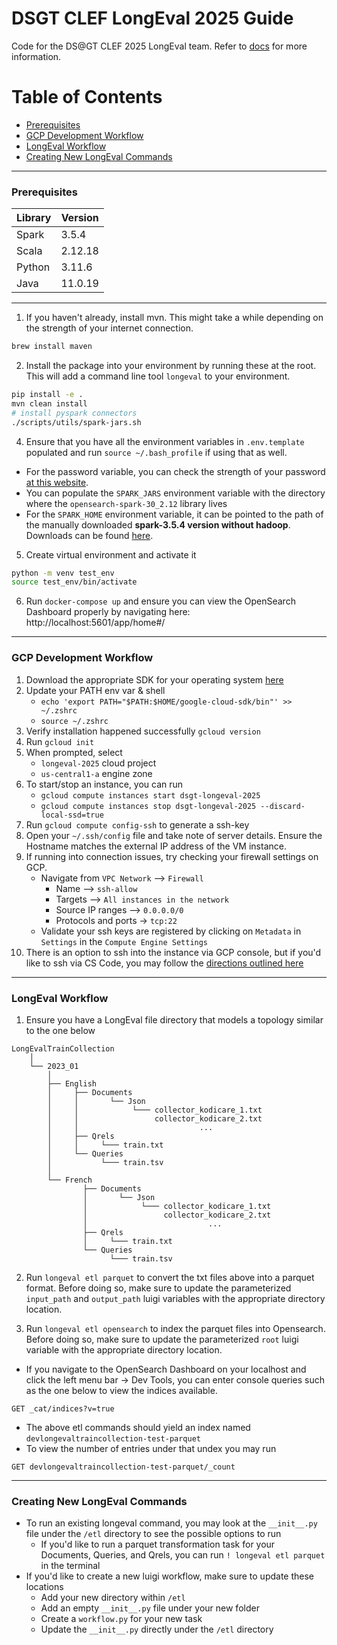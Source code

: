 # DSGT CLEF LongEval 2025 Guide

Code for the DS@GT CLEF 2025 LongEval team.
Refer to [docs](docs/) for more information.

# Table of Contents

- [Prerequisites](#prerequisites)
- [GCP Development Workflow](#gcp-development-workflow)
- [LongEval Workflow](#longeval-workflow)
- [Creating New LongEval Commands](#creating-new-longeval-commands)

---

### Prerequisites

| Library | Version |
|----------|----------|
| Spark    | 3.5.4   |
| Scala    | 2.12.18   |
| Python    | 3.11.6   |
| Java    | 11.0.19   |

---

1. If you haven't already, install mvn.
This might take a while depending on the strength of your internet connection.
```bash
brew install maven
```

2. Install the package into your environment by running these at the root. This will add a command line tool `longeval` to your environment.
```sh
pip install -e .
mvn clean install
# install pyspark connectors
./scripts/utils/spark-jars.sh
```

4. Ensure that you have all the environment variables in `.env.template` populated and run `source ~/.bash_profile` if using that as well.
- For the password variable, you can check the strength of your password [at this website](https://lowe.github.io/tryzxcvbn/).
- You can populate the `SPARK_JARS` environment variable with the directory where the `opensearch-spark-30_2.12` library lives
- For the `SPARK_HOME` environment variable, it can be pointed to the path of the manually downloaded **spark-3.5.4 version without hadoop**. Downloads can be found [here](https://apache.root.lu/spark/spark-3.2.4/).

5. Create virtual environment and activate it
```sh
python -m venv test_env
source test_env/bin/activate
````
6. Run `docker-compose up` and ensure you can view the OpenSearch Dashboard properly by navigating here: http://localhost:5601/app/home#/

---

### GCP Development Workflow

1. Download the appropriate SDK for your operating system [here](https://cloud.google.com/sdk/docs/install-sdk)
2. Update your PATH env var & shell
    - `echo 'export PATH="$PATH:$HOME/google-cloud-sdk/bin"' >> ~/.zshrc`
    - `source ~/.zshrc`
3. Verify installation happened successfully `gcloud version`
4. Run `gcloud init`
5. When prompted, select
    - `longeval-2025` cloud project
    - `us-central1-a` engine zone
6. To start/stop an instance, you can run
    - `gcloud compute instances start dsgt-longeval-2025`
    - `gcloud compute instances stop dsgt-longeval-2025 --discard-local-ssd=true`
7. Run `gcloud compute config-ssh` to generate a ssh-key
8. Open your `~/.ssh/config` file and take note of server details. Ensure the Hostname matches the external IP address of the VM instance.
9. If running into connection issues, try checking your firewall  settings on GCP.
    - Navigate from `VPC Network` --> `Firewall`
        - Name --> `ssh-allow`
        - Targets --> `All instances in the network`
        - Source IP ranges --> `0.0.0.0/0`
        - Protocols and ports -> `tcp:22`
    - Validate your ssh keys are registered by clicking on `Metadata` in `Settings` in the `Compute Engine Settings`
10. There is an option to ssh into the instance via GCP console, but if you'd like to ssh via CS Code, you may follow the [directions outlined here](https://github.com/dsgt-kaggle-clef/clef-2024-infra/blob/main/docs/onboarding.md#step-3-install-visual-studio-code-and-ssh-extension)

---

### LongEval Workflow

1. Ensure you have a LongEval file directory that models a topology similar to the one below

```
LongEvalTrainCollection
    │
    └── 2023_01
        │
        ├── English
        │     ├── Documents
        │     │       └── Json
        │     │            └─── collector_kodicare_1.txt
        │     │                 collector_kodicare_2.txt
        │     │                           ...
        │     ├── Qrels
        │     │     └─── train.txt
        │     └── Queries
        │           └─── train.tsv
        │
        └── French
                ├── Documents
                │       └── Json
                │            └─── collector_kodicare_1.txt
                │                 collector_kodicare_2.txt
                │                           ...
                ├── Qrels
                │     └─── train.txt
                └── Queries
                      └─── train.tsv
```

2. Run `longeval etl parquet` to convert the txt files above into a parquet format. Before doing so, make sure to update the parameterized `input_path` and `output_path` luigi variables with the appropriate directory location.

3. Run `longeval etl opensearch` to index the parquet files into Opensearch. Before doing so, make sure to update the parameterized `root` luigi variable with the appropriate directory location.

- If you navigate to the OpenSearch Dashboard on your localhost and click the left menu bar -> Dev Tools, you can enter console queries such as the one below to view the indices available.
```
GET _cat/indices?v=true
```
- The above etl commands should yield an index named `devlongevaltraincollection-test-parquet`
- To view the number of entries under that undex you may run

```
GET devlongevaltraincollection-test-parquet/_count
```

---

### Creating New LongEval Commands

- To run an existing longeval command, you may look at the `__init__.py` file under the `/etl` directory to see the possible options to run
    - If you'd like to run a parquet transformation task for your Documents, Queries, and Qrels, you can run `! longeval etl parquet` in the terminal
- If you'd like to create a new luigi workflow, make sure to update these locations
    - Add your new directory within `/etl`
    - Add an empty `__init__.py` file under your new folder
    - Create a `workflow.py` for your new task
    - Update the `__init__.py` directly under the `/etl` directory
